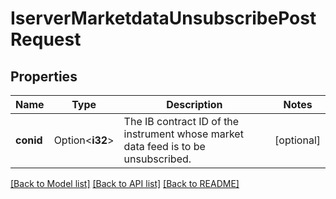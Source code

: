 # IserverMarketdataUnsubscribePostRequest

## Properties

Name | Type | Description | Notes
------------ | ------------- | ------------- | -------------
**conid** | Option<**i32**> | The IB contract ID of the instrument whose market data feed is to be unsubscribed. | [optional]

[[Back to Model list]](../README.md#documentation-for-models) [[Back to API list]](../README.md#documentation-for-api-endpoints) [[Back to README]](../README.md)

